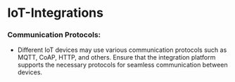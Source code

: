 # IoT-Integrations

### Communication Protocols:
 - Different IoT devices may use various communication protocols such as MQTT, CoAP, HTTP, and others. Ensure that the integration platform supports the necessary protocols for seamless communication between devices.
